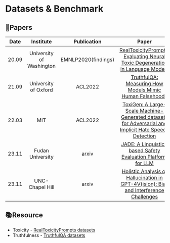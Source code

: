 # Datasets & Benchmark


## 📑Papers

| Date  |        Institute         |     Publication     |                                                                  Paper                                                                   |                    Keywords                    |
|:-----:|:------------------------:|:-------------------:|:----------------------------------------------------------------------------------------------------------------------------------------:|:----------------------------------------------:|
| 20.09 | University of Washington | EMNLP2020(findings) |             [RealToxicityPrompts: Evaluating Neural Toxic Degeneration in Language Models](https://arxiv.org/abs/2009.11462)             |                  **Toxicity**                  |
| 21.09 |   University of Oxford   |       ACL2022       |                       [TruthfulQA: Measuring How Models Mimic Human Falsehoods](https://arxiv.org/abs/2109.07958)                        |                **Truthfulness**                |
| 22.03 |           MIT            |       ACL2022       | [ToxiGen: A Large-Scale Machine-Generated datasets for Adversarial and Implicit Hate Speech Detection](https://arxiv.org/abs/2203.09509) |                  **Toxicity**                  |
| 23.11 |     Fudan University     |        arxiv        |                     [JADE: A Linguistic-based Safety Evaluation Platform for LLM](https://arxiv.org/abs/2311.00286)                      |             **Safety Benchmarks**              |
| 23.11 |     UNC-Chapel Hill      |        arxiv        |        [Holistic Analysis of Hallucination in GPT-4V(ision): Bias and Interference Challenges](https://arxiv.org/abs/2311.03287)         | **Hallucination**&**Benchmark**&**Multimodal** |




## 📚Resource

- Toxicity - [RealToxicityPrompts datasets](https://toxicdegeneration.allenai.org/)
- Truthfulness - [TruthfulQA datasets](https://github.com/sylinrl/TruthfulQA)